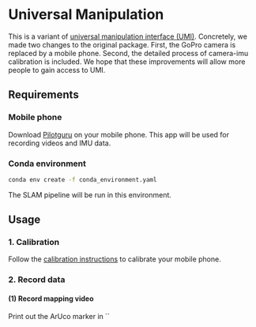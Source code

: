 # Universal Manipulation
This is a variant of [universal manipulation interface (UMI)](https://github.com/real-stanford/universal_manipulation_interface). Concretely, we made two changes to the original package. First, the GoPro camera is replaced by a mobile phone. Second, the detailed process of camera-imu calibration is included. We hope that these improvements will allow more people to gain access to UMI.

## Requirements
### Mobile phone
Download [Pilotguru](https://play.google.com/store/apps/details?id=ru.pilotguru.recorder&gl=DE) on your mobile phone. This app will be used for recording videos and IMU data.

### Conda environment
```bash
conda env create -f conda_environment.yaml
```
The SLAM pipeline will be run in this environment.

## Usage
### 1. Calibration 
Follow the [calibration instructions](https://github.com/HenryWJL/universal_manipulation/tree/main/calibration) to calibrate your mobile phone. 

### 2. Record data
#### (1) Record mapping video
Print out the ArUco marker in ``
